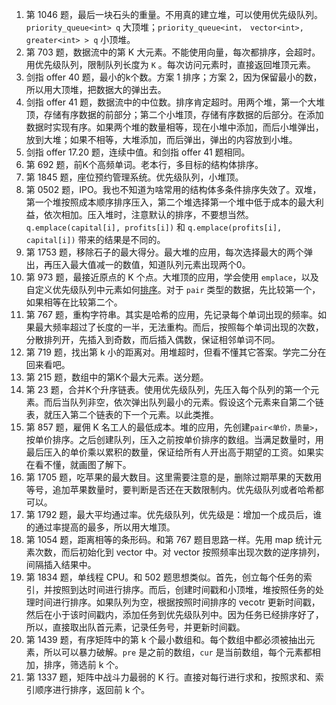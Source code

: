 1. 第 1046 题，最后一块石头的重量。不用真的建立堆，可以使用优先级队列。`priority_queue<int> q` 大顶堆；`priority_queue<int， vector<int>, greater<int> > q` 小顶堆。
2. 第 703 题，数据流中的第 K 大元素。不能使用向量，每次都排序，会超时。用优先级队列，限制队列长度为 `K` 。每次访问元素时，直接返回堆顶元素。
3. 剑指 offer 40 题，最小的k个数。方案 1 排序；方案 2，因为保留最小的数，所以用大顶堆，把数据大的弹出去。
4. 剑指 offer 41 题，数据流中的中位数。排序肯定超时。用两个堆，第一个大堆顶，存储有序数据的前部分；第二个小堆顶，存储有序数据的后部分。在添加数据时实现有序。如果两个堆的数量相等，现在小堆中添加，而后小堆弹出，放到大堆；如果不相等，大堆添加，而后弹出，弹出的内容放到小堆。
5. 剑指 offer 17.20 题，连续中值。和剑指 offer 41 题相同。
6. 第 692 题，前K个高频单词。老本行，多目标的结构体排序。
7. 第 1845 题，座位预约管理系统。优先级队列，小堆顶。
8. 第 0502 题，IPO。我也不知道为啥常用的结构体多条件排序失效了。双堆，第一个堆按照成本顺序排序压入，第二个堆选择第一个堆中低于成本的最大利益，依次相加。压入堆时，注意默认的排序，不要想当然。`q.emplace(capital[i], profits[i])` 和 `q.emplace(profits[i], capital[i])` 带来的结果是不同的。
9. 第 1753 题，移除石子的最大得分。最大堆的应用，每次选择最大的两个弹出，再压入最大值减一的数值，知道队列元素出现两个0。
10. 第 973 题，最接近原点的 K 个点。大堆顶的应用，学会使用 `emplace`，以及自定义优先级队列中元素如何[排序](https://www.cnblogs.com/huashanqingzhu/p/11040390.html)。对于 `pair` 类型的数据，先比较第一个，如果相等在比较第二个。
11. 第 767 题，重构字符串。其实是哈希的应用，先记录每个单词出现的频率。如果最大频率超过了长度的一半，无法重构。而后，按照每个单词出现的次数，分散排列开，先插入到奇数，而后插入偶数，保证相邻单词不同。
12. 第 719 题，找出第 k 小的距离对。用堆超时，但看不懂其它答案。学完二分在回来看吧。
13. 第 215 题，数组中的第K个最大元素。送分题。
14. 第 23 题，合并K个升序链表。使用优先级队列，先压入每个队列的第一个元素。而后当队列非空，依次弹出队列最小的元素。假设这个元素来自第二个链表，就压入第二个链表的下一个元素。以此类推。
15. 第 857 题，雇佣 K 名工人的最低成本。堆的应用，先创建`pair<单价，质量>`，按单价排序。之后创建队列，压入之前按单价排序的数组。当满足数量时，用最后压入的单价乘以累积的数量，保证给所有人开出高于期望的工资。如果实在看不懂，就画图了解下。
16. 第 1705 题，吃苹果的最大数目。这里需要注意的是，删除过期苹果的天数用等号，追加苹果数量时，要判断是否还在天数限制内。优先级队列或者哈希都可以。
17. 第 1792 题，最大平均通过率。优先级队列，优先级是：增加一个成员后，谁的通过率提高的最多，所以用大堆顶。
18. 第 1054 题，距离相等的条形码。和第 767 题目思路一样。先用 map 统计元素次数，而后初始化到 vector 中。对 vector 按照频率出现次数的逆序排列，间隔插入结果中。
19. 第 1834 题，单线程 CPU。和 502 题思想类似。首先，创立每个任务的索引，并按照到达时间进行排序。而后，创建时间戳和小顶堆，堆按照任务的处理时间进行排序。如果队列为空，根据按照时间排序的 vecotr 更新时间戳，然后在小于该时间戳内，添加任务到优先级队列中。因为任务已经排序好了，所以，直接取出队首元素，记录任务号，并更新时间戳。
20. 第 1439 题，有序矩阵中的第 k 个最小数组和。每个数组中都必须被抽出元素，所以可以暴力破解。`pre` 是之前的数组，`cur` 是当前数组，每个元素都相加，排序，筛选前 k 个。
21. 第 1337 题，矩阵中战斗力最弱的 K 行。直接对每行进行求和，按照求和、索引顺序进行排序，返回前 k 个。
